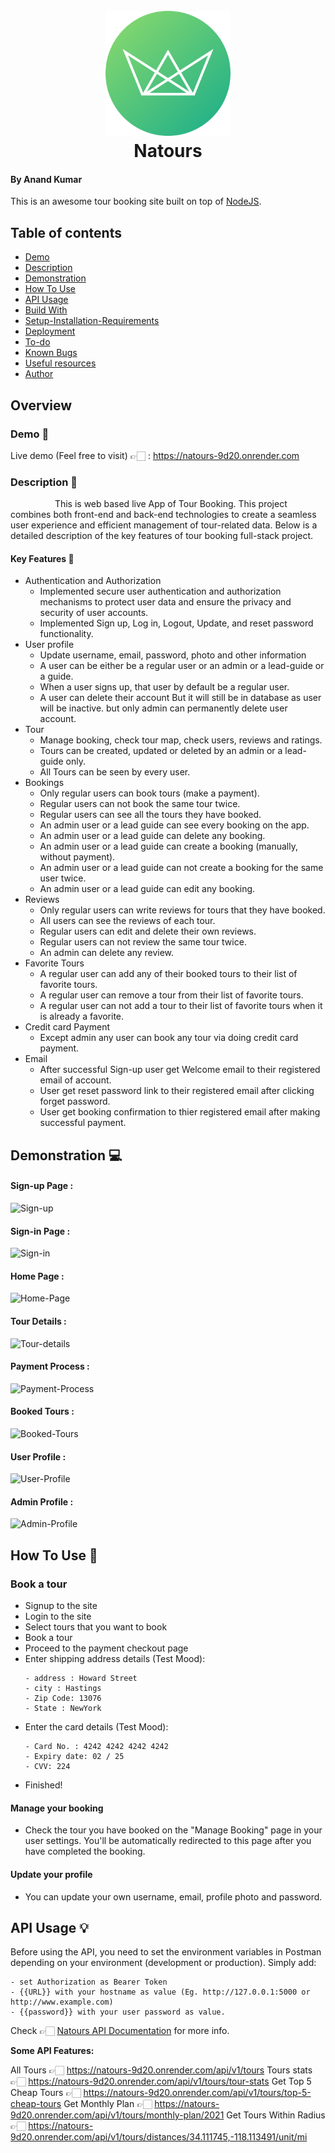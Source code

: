 <h1 align="center">
  <br>
  <a href="https://natours-9d20.onrender.com/"><img src="https://github.com/Anand-kumar96/Natours-app/blob/main/public/img/logo-green-round.png" alt="Natours" width="200"></a>
  <br>
  Natours
  <br>
</h1>

#### By Anand Kumar
This is an awesome tour booking site built on top of <a href="https://nodejs.org/en/" target="_blank">NodeJS</a>.
## Table of contents

  - [Demo](#Demo-)
  - [Description](#Description-)
  - [Demonstration](#Demonstration-)
  - [How To Use](#how-to-use-)
  - [API Usage](#api-usage-) 
  - [Build With](#build-with-)
  - [Setup-Installation-Requirements](#Setup-Installation-Requirements-)
  - [Deployment](#deployment-)
  - [To-do](#to-do-)
  - [Known Bugs](#known-Bugs-)
  - [Useful resources](#useful-resources-)
  - [Author](#author-)

## Overview 
### Demo 🚀
Live demo (Feel free to visit) 👉🏻 : https://natours-9d20.onrender.com

### Description 📑
&nbsp; &nbsp; &nbsp; &nbsp; &nbsp;&nbsp; &nbsp; &nbsp; &nbsp; &nbsp;This is web based live App of Tour Booking. This project combines both front-end and back-end technologies to create a seamless user experience and efficient management of tour-related data. Below is a detailed description of the key features of  tour booking full-stack project.
#### Key Features 📝
* Authentication and Authorization
  - Implemented secure user authentication and authorization mechanisms to protect user data and ensure the privacy and security of user accounts.
  - Implemented Sign up, Log in, Logout, Update, and reset password functionality.
* User profile
  - Update username, email, password, photo and other information
  - A user can be either be a regular user or an admin or a lead-guide or 
    a guide.
  - When a user signs up, that user by default be a regular user.
  - A user can delete their account But it will still be in database as 
    user will be inactive. but only admin can permanently delete user account. 
* Tour
  - Manage booking, check tour map, check users, reviews and ratings.
  - Tours can be created, updated or deleted by an admin or a lead-guide 
    only.
  - All Tours can be seen by every user.
* Bookings
  - Only regular users can book tours (make a payment).
  - Regular users can not book the same tour twice.
  - Regular users can see all the tours they have booked.
  - An admin user or a lead guide can see every booking on the app.
  - An admin user or a lead guide can delete any booking.
  - An admin user or a lead guide can create a booking (manually, without 
    payment).
  - An admin user or a lead guide can not create a booking for the same 
    user twice.
  - An admin user or a lead guide can edit any booking.
* Reviews
  - Only regular users can write reviews for tours that they have booked.
  - All users can see the reviews of each tour.
  - Regular users can edit and delete their own reviews.
  - Regular users can not review the same tour twice.
  - An admin can delete any review.
* Favorite Tours
  - A regular user can add any of their booked tours to their list of 
    favorite tours.
  - A regular user can remove a tour from their list of favorite tours.
  - A regular user can not add a tour to their list of favorite tours when 
    it is already a favorite.
* Credit card Payment
  - Except admin any user can book any tour via doing credit card payment.
* Email
  - After successful Sign-up user get Welcome email to their registered email of account.
  - User get reset password link to their registered email after clicking forget password.
  - User get booking confirmation to thier registered email after making successful payment.
 
## Demonstration 💻
#### Sign-up Page :
![Sign-up](https://github.com/Anand-kumar96/Natours-app/assets/106487247/0fa43787-1e68-470d-ba47-7f95dfcbeb78.gif)

#### Sign-in Page :
![Sign-in](https://github.com/Anand-kumar96/Natours-app/assets/106487247/56b52d2e-7388-4f0a-801e-9a15c95f2fc5.gif)

#### Home Page :
![Home-Page](https://github.com/Anand-kumar96/Natours-app/assets/106487247/478eb4f9-4f34-432a-9c5c-a2e5a00b127e.gif)

#### Tour Details :
![Tour-details](https://github.com/Anand-kumar96/Natours-app/assets/106487247/41101dca-3cd6-4ad5-a4de-018afb26db80.gif)

#### Payment Process :
![Payment-Process](https://github.com/Anand-kumar96/Natours-app/assets/106487247/95a349b1-a287-4b50-8a58-9cf78a1ff000.gif)

#### Booked Tours :
![Booked-Tours](https://github.com/Anand-kumar96/Natours-app/assets/106487247/d7ebe727-bd26-48c6-ba18-c0fba71d17c0.gif)

#### User Profile :
![User-Profile](https://github.com/Anand-kumar96/Natours-app/assets/106487247/c548c96e-d830-480f-b2b2-bf3e24955409.gif)

#### Admin Profile :
![Admin-Profile](https://github.com/Anand-kumar96/Natours-app/assets/106487247/a93d72cc-96ab-4889-9661-43bb4e641764.gif)

## How To Use 🫠

### Book a tour
* Signup to the site
* Login to the site
* Select tours that you want to book
* Book a tour
* Proceed to the payment checkout page
* Enter shipping address details (Test Mood):
  ```
  - address : Howard Street 
  - city : Hastings
  - Zip Code: 13076
  - State : NewYork
  ```
* Enter the card details (Test Mood):
  ```
  - Card No. : 4242 4242 4242 4242
  - Expiry date: 02 / 25
  - CVV: 224
  ```
* Finished!
  
#### Manage your booking
* Check the tour you have booked on the "Manage Booking" page in your user settings. You'll be automatically redirected to this
  page after you have completed the booking.

#### Update your profile
* You can update your own username, email, profile photo and password.
  
## API Usage 💡
Before using the API, you need to set the environment variables in Postman depending on your environment (development or production). Simply add: 
  ```
  - set Authorization as Bearer Token
  - {{URL}} with your hostname as value (Eg. http://127.0.0.1:5000 or http://www.example.com)
  - {{password}} with your user password as value.
  ```
Check 👉🏻 [Natours API Documentation](https://documenter.getpostman.com/view/28574510/2s9Y5Wx3dW) for more info.

<b> Some API Features: </b>

All Tours 👉🏻 https://natours-9d20.onrender.com/api/v1/tours
Tours stats 👉🏻 https://natours-9d20.onrender.com/api/v1/tours/tour-stats
Get Top 5 Cheap Tours 👉🏻 https://natours-9d20.onrender.com/api/v1/tours/top-5-cheap-tours
Get Monthly Plan 👉🏻 https://natours-9d20.onrender.com/api/v1/tours/monthly-plan/2021
Get Tours Within Radius 👉🏻 https://natours-9d20.onrender.com/api/v1/tours/distances/34.111745,-118.113491/unit/mi

